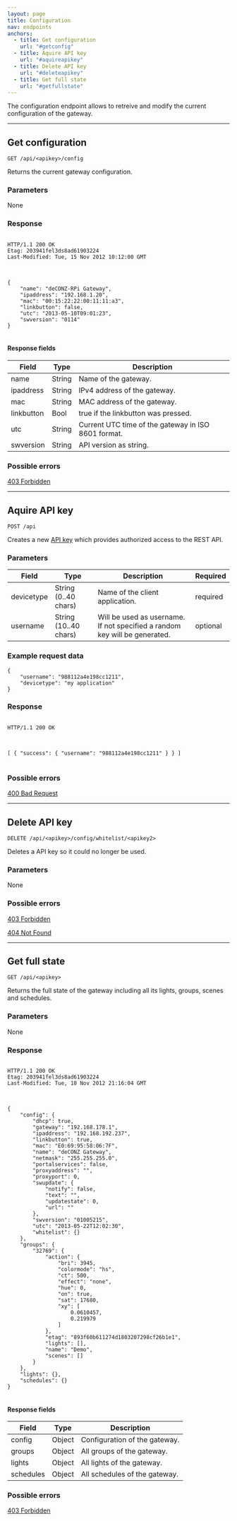 ```yaml
---
layout: page
title: Configuration
nav: endpoints
anchors:
  - title: Get configuration
    url: "#getconfig"
  - title: Aquire API key
    url: "#aquireapikey"
  - title: Delete API key
    url: "#deleteapikey"
  - title: Get full state
    url: "#getfullstate"
---
```


The configuration endpoint allows to retreive and modify the current configuration of the gateway.

------------------------------------------------------

## Get configuration<a name="getconfig">&nbsp;</a>

	GET /api/<apikey>/config

Returns the current gateway configuration.

### Parameters

None

### Response
<pre class="headers">
<code>
HTTP/1.1 200 OK
Etag: 203941fel3ds8ad61903224
Last-Modified: Tue, 15 Nov 2012 10:12:00 GMT
</code>
</pre>
<pre class="highlight">
<code>
{
	"name": "deCONZ-RPi Gateway",
	"ipaddress": "192.168.1.20",
	"mac": "00:15:22:22:00:11:11:a3",
	"linkbutton": false,
	"utc": "2013-05-10T09:01:23",
	"swversion": "0114"
}
</code>
</pre>
#### Response fields

<table class="table table-bordered">
	<thead>
		<tr><th>Field</th><th>Type</th><th>Description</th></tr>
	</thead>
	<tbody>
		<tr>
			<td>name</td>
			<td>String</td>
			<td>Name of the gateway.</td>
		</tr>
		<tr>
			<td>ipaddress</td>
			<td>String</td>
			<td>IPv4 address of the gateway.</td>
		</tr>
		<tr>
			<td>mac</td>
			<td>String</td>
			<td>MAC address of the gateway.</td>
		</tr>
		<tr>
			<td>linkbutton</td>
			<td>Bool</td>
			<td>true if the linkbutton was pressed.</td>
		</tr>
		<tr>
			<td>utc</td>
			<td>String</td>
			<td>Current UTC time of the gateway in ISO 8601 format.</td>
		</tr>
		<tr>
			<td>swversion</td>
			<td>String</td>
			<td>API version as string.</td>
		</tr>
	</tbody>
</table>

### Possible errors

[403 Forbidden](/errors#403)

------------------------------------------------------

## Aquire API key<a name="aquireapikey">&nbsp;</a>

	POST /api

Creates a new [API key](/authorization) which provides authorized access to the REST API.

### Parameters

<table class="table table-bordered">
	<thead>
		<tr><th>Field</th><th>Type</th><th>Description</th><th>Required</th></tr>
	</thead>
	<tbody>
		<tr>
			<td>devicetype</td>
			<td>String (0..40 chars)</td>
			<td>Name of the client application.</td>
			<td>required</td>
		</tr>
		<tr>
			<td>username</td>
			<td>String (10..40 chars)</td>
			<td>Will be used as username. If not specified a random key will be generated.</td>
			<td>optional</td>
		</tr>
	</tbody>
</table>

### Example request data
	{
		"username": "988112a4e198cc1211",
		"devicetype": "my application"
	}

### Response

<pre class="headers">
<code>
HTTP/1.1 200 OK
</code>
</pre>
<pre class="highlight">
<code>
[ { "success": { "username": "988112a4e198cc1211" } } ]
</code>
</pre>

### Possible errors

[400 Bad Request](/errors#400)

------------------------------------------------------

## Delete API key<a name="deleteapikey">&nbsp;</a>

	DELETE /api/<apikey>/config/whitelist/<apikey2>

Deletes a API key so it could no longer be used.

### Parameters

None

### Possible errors

[403 Forbidden](/errors#403)

[404 Not Found](/errors#404)

------------------------------------------------------

## Get full state<a name="getfullstate">&nbsp;</a>

	GET /api/<apikey>

Returns the full state of the gateway including all its lights, groups, scenes and schedules.

### Parameters

None

### Response

<pre class="headers">
<code>
HTTP/1.1 200 OK
Etag: 203941fel3ds8ad61903224
Last-Modified: Tue, 10 Nov 2012 21:16:04 GMT
</code>
</pre>
<pre class="highlight">
<code>
{
    "config": {
        "dhcp": true,
        "gateway": "192.168.178.1",
        "ipaddress": "192.168.192.237",
        "linkbutton": true,
        "mac": "E0:69:95:58:06:7F",
        "name": "deCONZ Gateway",
        "netmask": "255.255.255.0",
        "portalservices": false,
        "proxyaddress": "",
        "proxyport": 0,
        "swupdate": {
            "notify": false,
            "text": "",
            "updatestate": 0,
            "url": ""
        },
        "swversion": "01005215",
        "utc": "2013-05-22T12:02:30",
        "whitelist": {}
    },
    "groups": {
        "32769": {
            "action": {
                "bri": 3945,
                "colormode": "hs",
                "ct": 500,
                "effect": "none",
                "hue": 0,
                "on": true,
                "sat": 17680,
                "xy": [
                    0.0610457,
                    0.219979
                ]
            },
            "etag": "893f60b611274d1803207298cf26b1e1",
            "lights": [],
            "name": "Demo",
            "scenes": []
        }
    },
    "lights": {},
    "schedules": {}
}
</code>
</pre>

#### Response fields

<table class="table table-bordered">
	<thead>
		<tr><th>Field</th><th>Type</th><th>Description</th></tr>
	</thead>
	<tbody>
		<tr>
			<td>config</td>
			<td>Object</td>
			<td>Configuration of the gateway.</td>
		</tr>
		<tr>
			<td>groups</td>
			<td>Object</td>
			<td>All groups of the gateway.</td>
		</tr>
		<tr>
			<td>lights</td>
			<td>Object</td>
			<td>All lights of the gateway.</td>
		</tr>
		<tr>
			<td>schedules</td>
			<td>Object</td>
			<td>All schedules of the gateway.</td>
		</tr>
	</tbody>
</table>

### Possible errors

[403 Forbidden](/errors#403)
